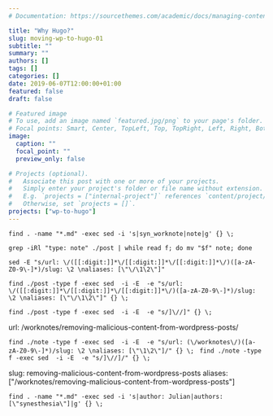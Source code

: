 ```yaml
---
# Documentation: https://sourcethemes.com/academic/docs/managing-content/

title: "Why Hugo?"
slug: moving-wp-to-hugo-01
subtitle: ""
summary: ""
authors: []
tags: []
categories: []
date: 2019-06-07T12:00:00+01:00
featured: false
draft: false

# Featured image
# To use, add an image named `featured.jpg/png` to your page's folder.
# Focal points: Smart, Center, TopLeft, Top, TopRight, Left, Right, BottomLeft, Bottom, BottomRight.
image:
  caption: ""
  focal_point: ""
  preview_only: false

# Projects (optional).
#   Associate this post with one or more of your projects.
#   Simply enter your project's folder or file name without extension.
#   E.g. `projects = ["internal-project"]` references `content/project/deep-learning/index.md`.
#   Otherwise, set `projects = []`.
projects: ["wp-to-hugo"]
---
```


` find . -name "*.md" -exec sed -i 's|syn_worknote|note|g' {} \; `

` grep -iRl "type: note" ./post | while read f; do mv "$f" note; done `

 ` sed -E "s/url: \/([[:digit:]]*\/[[:digit:]]*\/[[:digit:]]*\/)([a-zA-Z0-9\-]*)/slug: \2 \naliases: [\"\/\1\2\"]" `

 ` find ./post -type f -exec sed  -i -E  -e "s/url: \/([[:digit:]]*\/[[:digit:]]*\/[[:digit:]]*\/)([a-zA-Z0-9\-]*)/slug: \2 \naliases: [\"\/\1\2\"]" {} \; `

 ` find ./post -type f -exec sed  -i -E  -e "s/]\//]" {} \; `

 url: /worknotes/removing-malicious-content-from-wordpress-posts/

 ` find ./note -type f -exec sed  -i -E  -e "s/url: (\/worknotes\/)([a-zA-Z0-9\-]*)/slug: \2 \naliases: [\"\1\2\"]/" {} \; `
 `  find ./note -type f -exec sed  -i -E  -e "s/]\//]/" {} \; `

slug: removing-malicious-content-from-wordpress-posts 
aliases: ["/worknotes/removing-malicious-content-from-wordpress-posts"]

` find . -name "*.md" -exec sed -i 's|author: Julian|authors: [\"synesthesia\"]|g' {} \; `



